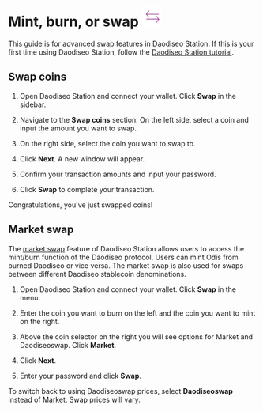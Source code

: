 # Mint, burn, or swap <img src="/img/Swap_ver1.svg" height="40px">

This guide is for advanced swap features in Daodiseo Station. If this is your first time using Daodiseo Station, follow the [Daodiseo Station tutorial](download/daodiseo-station-desktop.md).

## Swap coins

1. Open Daodiseo Station and connect your wallet. Click **Swap** in the sidebar.

2. Navigate to the **Swap coins** section. On the left side, select a coin and input the amount you want to swap.

3. On the right side, select the coin you want to swap to.

4. Click **Next**. A new window will appear.

5. Confirm your transaction amounts and input your password.

6. Click **Swap** to complete your transaction.

Congratulations, you've just swapped coins!

## Market swap

The [market swap](../glossary.md#market-swap) feature of Daodiseo Station allows users to access the mint/burn function of the Daodiseo protocol. Users can mint Odis from burned Daodiseo or vice versa. The market swap is also used for swaps between different Daodiseo stablecoin denominations.

1. Open Daodiseo Station and connect your wallet. Click **Swap** in the menu.

2. Enter the coin you want to burn on the left and the coin you want to mint on the right.

3. Above the coin selector on the right you will see options for Market and Daodiseoswap. Click **Market**.

4. Click **Next**.

5. Enter your password and click **Swap**.

To switch back to using Daodiseoswap prices, select **Daodiseoswap** instead of Market. Swap prices will vary.
